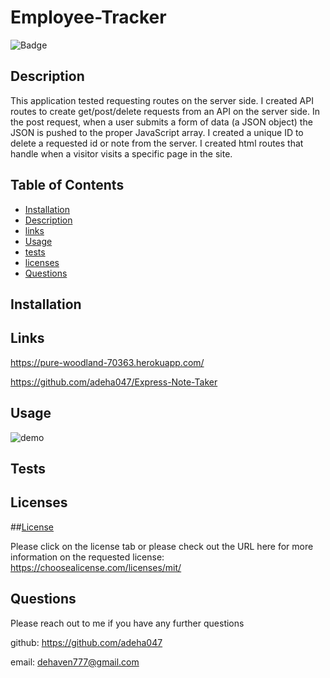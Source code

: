 # Employee-Tracker

  ![Badge](https://img.shields.io/badge/license-MIT-blue)

  ## Description 

  This application tested requesting routes on the server side. 
  I created API routes to create get/post/delete requests from an API on the server side. 
   In the post request, when a user submits a form of data (a JSON object) the JSON is pushed to the proper JavaScript array. 
   I created a unique ID to delete a requested id or note from the server. 
   I created html routes that handle when a visitor visits a specific page in the site. 

   





## Table of Contents

* [Installation](#installation)
* [Description](#Description)
* [links](#links)
* [Usage](#Usage)
* [tests](#tests)
* [licenses](#licenses)
* [Questions](#Questions)


## Installation



## Links 
https://pure-woodland-70363.herokuapp.com/

https://github.com/adeha047/Express-Note-Taker


## Usage

![demo](/assets/Employee-Tracker.gif)

## Tests



## Licenses

##[License](https://choosealicense.com/licenses/mit/)

Please click on the license tab or please check out the URL here for more information on the requested license: https://choosealicense.com/licenses/mit/


## Questions

Please reach out to me if you have any further questions 

github: https://github.com/adeha047

email: dehaven777@gmail.com